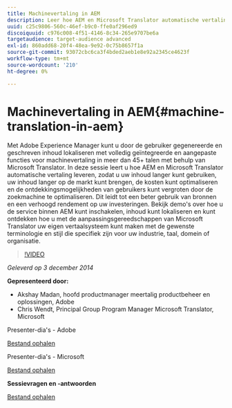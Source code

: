 ```yaml
---
title: Machinevertaling in AEM
description: Leer hoe AEM en Microsoft Translator automatische vertaling leveren, zodat u uw inhoud langer kunt gebruiken, de markt langer kunt maken voor inhoud, de kosten kunt optimaliseren en de ontdekkingsmogelijkheden van gebruikers kunt vergroten via de optimalisatie van zoekprogramma's, wat resulteert in een beter gebruik van bronnen en een verhoogd rendement op investeringen.
uuid: c25c9806-560c-46ef-b9c0-ffe0af296ed9
discoiquuid: c976c008-4f51-4146-8c34-265e9707be6a
targetaudience: target-audience advanced
exl-id: 860add68-20f4-48ea-9e92-0c75b8657f1a
source-git-commit: 93072cbc6ca3f4bded2aeb1e8e92a2345ce4623f
workflow-type: tm+mt
source-wordcount: '210'
ht-degree: 0%

---
```


# Machinevertaling in AEM{#machine-translation-in-aem}

Met Adobe Experience Manager kunt u door de gebruiker gegenereerde en geschreven inhoud lokaliseren met volledig geïntegreerde en aangepaste functies voor machinevertaling in meer dan 45+ talen met behulp van Microsoft Translator. In deze sessie leert u hoe AEM en Microsoft Translator automatische vertaling leveren, zodat u uw inhoud langer kunt gebruiken, uw inhoud langer op de markt kunt brengen, de kosten kunt optimaliseren en de ontdekkingsmogelijkheden van gebruikers kunt vergroten door de zoekmachine te optimaliseren. Dit leidt tot een beter gebruik van bronnen en een verhoogd rendement op uw investeringen. Bekijk demo&#39;s over hoe u de service binnen AEM kunt inschakelen, inhoud kunt lokaliseren en kunt ontdekken hoe u met de aanpassingsgereedschappen van Microsoft Translator uw eigen vertaalsysteem kunt maken met de gewenste terminologie en stijl die specifiek zijn voor uw industrie, taal, domein of organisatie.

>[!VIDEO](https://video.tv.adobe.com/v/19383/?quality=9)

*Geleverd op 3 december 2014*

**Gepresenteerd door:**

* Akshay Madan, hoofd productmanager meertalig productbeheer en oplossingen, Adobe
* Chris Wendt, Principal Group Program Manager Microsoft Translator, Microsoft

Presenter-dia&#39;s - Adobe

[Bestand ophalen](assets/aem-gems-machine-translation-12-03-14.pdf)

Presenter-dia&#39;s - Microsoft

[Bestand ophalen](assets/adobe-microsoft-gems-12-03-14.pdf)

**Sessievragen en -antwoorden**

[Bestand ophalen](assets/q-a-machine-translation-12-3-14.pdf)
<!--
[Get back to the Overview](https://helpx.adobe.com/experience-manager/kt/eseminars/gems/aem-index.html)
-->

